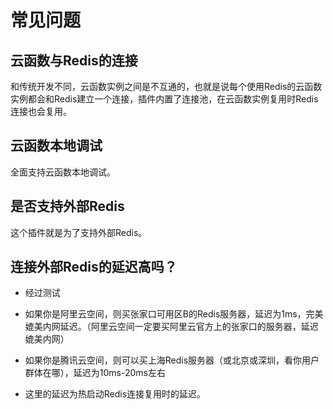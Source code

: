 # 常见问题

## 云函数与Redis的连接

和传统开发不同，云函数实例之间是不互通的，也就是说每个使用Redis的云函数实例都会和Redis建立一个连接，插件内置了连接池，在云函数实例复用时Redis连接也会复用。

## 云函数本地调试

全面支持云函数本地调试。

## 是否支持外部Redis

这个插件就是为了支持外部Redis。

## 连接外部Redis的延迟高吗？

* 经过测试

* 如果你是阿里云空间，则买张家口可用区B的Redis服务器，延迟为1ms，完美媲美内网延迟。（阿里云空间一定要买阿里云官方上的张家口的服务器，延迟媲美内网）

* 如果你是腾讯云空间，则可以买上海Redis服务器（或北京或深圳，看你用户群体在哪），延迟为10ms-20ms左右

* 这里的延迟为热启动Redis连接复用时的延迟。